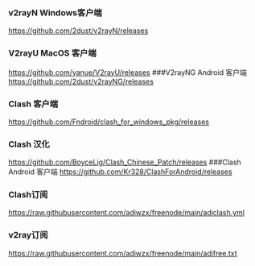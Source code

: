 ### v2rayN Windows客户端
https://github.com/2dust/v2rayN/releases
### V2rayU MacOS 客户端
https://github.com/yanue/V2rayU/releases
###V2rayNG Android 客户端
https://github.com/2dust/v2rayNG/releases

### Clash 客户端
https://github.com/Fndroid/clash_for_windows_pkg/releases
### Clash 汉化
https://github.com/BoyceLig/Clash_Chinese_Patch/releases
###Clash Android 客户端
https://github.com/Kr328/ClashForAndroid/releases

### Clash订阅
https://raw.githubusercontent.com/adiwzx/freenode/main/adiclash.yml
### v2ray订阅
https://raw.githubusercontent.com/adiwzx/freenode/main/adifree.txt
